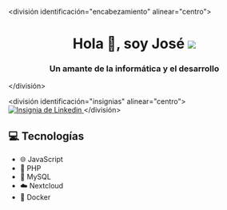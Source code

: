 
<división identificación="encabezamiento" alinear="centro">
    <h1 align="center">Hola 👋, soy José
    <img src="https://j.gifs.com/l5JY1l.gif" ancho="200" />
    <h3 align="center">Un amante de la informática y el desarrollo</h3>
</división>

<división identificación="insignias" alinear="centro">
    <a href="https://www.linkedin.com/es/gonzalo-rando-serna-876a10249/">
        <img src="https://img.shields.io/twitter/url?color=azul&label=Gonzalo%20linkedin&logo=linkedin&logoColor=azul&style=para-la-insignia&url=[https%3A%2F%2Fwww.linkedin.com%2Fin%2Fgonzalo-rando-serna-876a10249%2F](https://www.linkedin.com/in/jose-rodriguez-4baaa8299)" alt="Insignia de Linkedin"/>
    </a>
</división>

## 💻 Tecnologías
- 🌐 JavaScript
- 🐘 PHP
- 🐬 MySQL
- ☁️ Nextcloud
- 🐳 Docker

